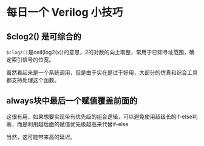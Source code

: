 # 每日一个 Verilog 小技巧

## $clog2() 是可综合的

`$clog2()`是ceil(log2(x))的意思，2的对数的向上取整，常用于已知寻址范围，确定索引信号的位宽。

虽然看起来是一个系统调用，但是由于实在是过于好用，大部分的仿真和综合工具都支持处理这个函数。

## always块中最后一个赋值覆盖前面的

这很有用，如果想要实现带有优先级的组合逻辑，可以避免使用超级长的if-else判断，而是利用越后面的赋值优先级越高来代替if-else

当然，这可能带来高的延迟。